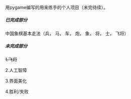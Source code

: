 用pygame编写的用来练手的个人项目（未完待续）。

##### 已完成部分

中国象棋基本走法（兵， 马， 车， 炮， 象， 将， 士， 飞将）

##### 未完成部分

~~1.飞将~~

2.人工智障

3.界面美化

4.胜利/失败